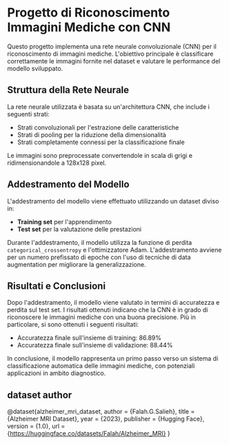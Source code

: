 # Progetto di Riconoscimento Immagini Mediche con CNN

Questo progetto implementa una rete neurale convoluzionale (CNN) per il riconoscimento di immagini mediche. L'obiettivo principale è classificare correttamente le immagini fornite nel dataset e valutare le performance del modello sviluppato.

## Struttura della Rete Neurale

La rete neurale utilizzata è basata su un'architettura CNN, che include i seguenti strati:

- Strati convoluzionali per l'estrazione delle caratteristiche
- Strati di pooling per la riduzione della dimensionalità
- Strati completamente connessi per la classificazione finale

Le immagini sono preprocessate convertendole in scala di grigi e ridimensionandole a 128x128 pixel.

## Addestramento del Modello

L'addestramento del modello viene effettuato utilizzando un dataset diviso in:

- **Training set** per l'apprendimento
- **Test set** per la valutazione delle prestazioni

Durante l'addestramento, il modello utilizza la funzione di perdita `categorical_crossentropy` e l'ottimizzatore Adam. L'addestramento avviene per un numero prefissato di epoche con l'uso di tecniche di data augmentation per migliorare la generalizzazione.

## Risultati e Conclusioni

Dopo l'addestramento, il modello viene valutato in termini di accuratezza e perdita sul test set. I risultati ottenuti indicano che la CNN è in grado di riconoscere le immagini mediche con una buona precisione. Più in particolare, si sono ottenuti i seguenti risultati:

- Accuratezza finale sull'insieme di training: 86.89%
- Accuratezza finale sull'insieme di validazione: 88.44%

In conclusione, il modello rappresenta un primo passo verso un sistema di classificazione automatica delle immagini mediche, con potenziali applicazioni in ambito diagnostico.



## dataset author
@dataset{alzheimer_mri_dataset,
  author = {Falah.G.Salieh},
  title = {Alzheimer MRI Dataset},
  year = {2023},
  publisher = {Hugging Face},
  version = {1.0},
  url = {https://huggingface.co/datasets/Falah/Alzheimer_MRI}
}